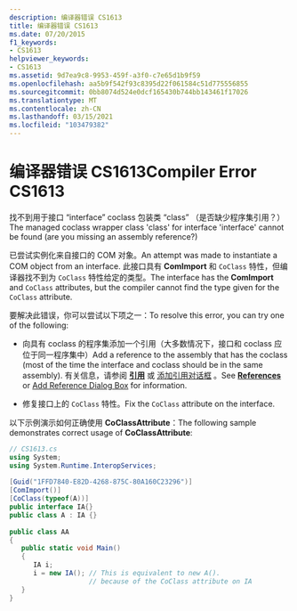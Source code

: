 ```yaml
---
description: 编译器错误 CS1613
title: 编译器错误 CS1613
ms.date: 07/20/2015
f1_keywords:
- CS1613
helpviewer_keywords:
- CS1613
ms.assetid: 9d7ea9c8-9953-459f-a3f0-c7e65d1b9f59
ms.openlocfilehash: aa5b9f542f93c8395d22f061584c51d775556855
ms.sourcegitcommit: 0bb8074d524e0dcf165430b744bb143461f17026
ms.translationtype: MT
ms.contentlocale: zh-CN
ms.lasthandoff: 03/15/2021
ms.locfileid: "103479382"
---
```

# <a name="compiler-error-cs1613"></a><span data-ttu-id="e264a-103">编译器错误 CS1613</span><span class="sxs-lookup"><span data-stu-id="e264a-103">Compiler Error CS1613</span></span>

<span data-ttu-id="e264a-104">找不到用于接口 “interface” coclass 包装类 “class” （是否缺少程序集引用？）</span><span class="sxs-lookup"><span data-stu-id="e264a-104">The managed coclass wrapper class 'class' for interface 'interface' cannot be found (are you missing an assembly reference?)</span></span>  
  
 <span data-ttu-id="e264a-105">已尝试实例化来自接口的 COM 对象。</span><span class="sxs-lookup"><span data-stu-id="e264a-105">An attempt was made to instantiate a COM object from an interface.</span></span> <span data-ttu-id="e264a-106">此接口具有 **ComImport** 和 `CoClass` 特性，但编译器找不到为 `CoClass` 特性给定的类型。</span><span class="sxs-lookup"><span data-stu-id="e264a-106">The interface has the **ComImport** and `CoClass` attributes, but the compiler cannot find the type given for the `CoClass` attribute.</span></span>  
  
 <span data-ttu-id="e264a-107">要解决此错误，你可以尝试以下项之一：</span><span class="sxs-lookup"><span data-stu-id="e264a-107">To resolve this error, you can try one of the following:</span></span>  
  
- <span data-ttu-id="e264a-108">向具有 coclass 的程序集添加一个引用（大多数情况下，接口和 coclass 应位于同一程序集中）</span><span class="sxs-lookup"><span data-stu-id="e264a-108">Add a reference to the assembly that has the coclass (most of the time the interface and coclass should be in the same assembly).</span></span> <span data-ttu-id="e264a-109">有关信息，请参阅 [**引用**](../language-reference/compiler-options/inputs.md#references) 或 [添加引用对话框](/visualstudio/ide/how-to-add-or-remove-references-by-using-the-reference-manager) 。</span><span class="sxs-lookup"><span data-stu-id="e264a-109">See [**References**](../language-reference/compiler-options/inputs.md#references) or [Add Reference Dialog Box](/visualstudio/ide/how-to-add-or-remove-references-by-using-the-reference-manager) for information.</span></span>  
  
- <span data-ttu-id="e264a-110">修复接口上的 `CoClass` 特性。</span><span class="sxs-lookup"><span data-stu-id="e264a-110">Fix the `CoClass` attribute on the interface.</span></span>  
  
 <span data-ttu-id="e264a-111">以下示例演示如何正确使用 **CoClassAttribute**：</span><span class="sxs-lookup"><span data-stu-id="e264a-111">The following sample demonstrates correct usage of **CoClassAttribute**:</span></span>  
  
```csharp  
// CS1613.cs  
using System;  
using System.Runtime.InteropServices;  
  
[Guid("1FFD7840-E82D-4268-875C-80A160C23296")]  
[ComImport()]  
[CoClass(typeof(A))]  
public interface IA{}  
public class A : IA {}  
  
public class AA  
{  
   public static void Main()  
   {  
      IA i;  
      i = new IA(); // This is equivalent to new A().  
                    // because of the CoClass attribute on IA  
   }  
}  
```
